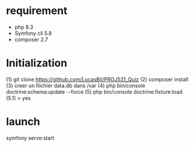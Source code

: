# requirement 
- php 8.3
- Symfony cli 5.8
- composer 2.7

# Initialization

(1) git clone https://github.com/LucasBil/PROJ531_Quiz
(2) composer install
(3) creer un fiichier data.db dans /var
(4) php bin/console doctrine:schema:update --force
(5) php bin/console doctrine:fixture:load
(5.1) > yes

# launch

symfony serve:start

